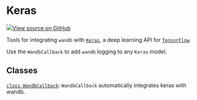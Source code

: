 # Keras

[![](https://www.tensorflow.org/images/GitHub-Mark-32px.png)View source on GitHub](https://www.github.com/wandb/client/tree/v0.10.33/wandb/integration/keras/__init__.py)

Tools for integrating `wandb` with [`Keras`](https://keras.io/), a deep learning API for [`TensorFlow`](https://www.tensorflow.org/).

Use the `WandbCallback` to add `wandb` logging to any `Keras` model.

## Classes

[`class WandbCallback`](wandbcallback.md): `WandbCallback` automatically integrates keras with wandb.

